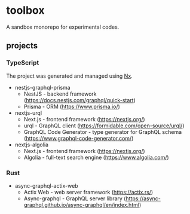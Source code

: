 # toolbox
A sandbox monorepo for experimental codes.

## projects

### TypeScript
The project was generated and managed using [Nx](https://nx.dev).

- nestjs-graphql-prisma
  - NestJS - backend framework (https://docs.nestjs.com/graphql/quick-start)
  - Prisma - ORM (https://www.prisma.io/)
- nextjs-urql
  - Next.js - frontend framework (https://nextjs.org/)
  - urql - GraphQL client (https://formidable.com/open-source/urql/)
  - GraphQL Code Generator - type generator for GraphQL schema (https://www.graphql-code-generator.com/)
- nextjs-algolia
  - Next.js - frontend framework (https://nextjs.org/)
  - Algolia - full-text search engine (https://www.algolia.com/)

### Rust
 - async-graphql-actix-web
   - Actix Web - web server framework (https://actix.rs/)
   - Async-graphql - GraphQL server library (https://async-graphql.github.io/async-graphql/en/index.html)
